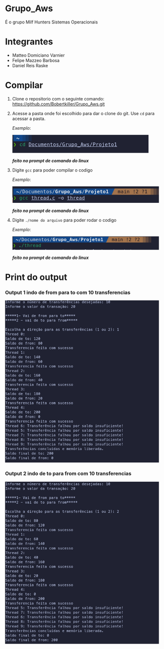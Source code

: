 # Grupo_Aws
É o grupo Milf Hunters Sistemas Operacionais

# Integrantes

- Matteo Domiciano Varnier
- Felipe Mazzeo Barbosa
- Daniel Reis Raske


# Compilar
1. Clone o repositorio com o seguinte comando:
    https://github.com/Bobertkiller/Grupo_Aws.git
2. Acesse a pasta onde foi escolhido para dar o clone do git. Use `cd` para acessar a pasta.

    *Exemplo*:

    ![alt](/Projeto1/assets/cd.png)

    ***feito no prompt de comando do linux***
3. Digite `gcc` para poder compilar o codigo

    *Exemplo*:

    ![alt](/Projeto1/assets/gcc.png)

    ***feito no prompt de comando do linux***
3. Digite `./nome do arquivo` para poder rodar o codigo

    *Exemplo*:

    ![alt](/Projeto1/assets/rodar.png)

    ***feito no prompt de comando do linux***

# Print do output
###  Output 1 indo de from para to com 10 transferencias
![alt](/Projeto1/assets/output1.png)
###  Output 2 indo de to para from com 10 transferencias
![alt](/Projeto1/assets/output2.png)